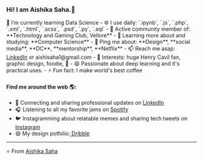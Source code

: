 ### Hi! I am Aishika Saha.👋
</p>🌱 I’m currently learning Data Science
- ⚙️ I use daily: `.ipynb`, `.js`, `.php`, `.xml`, `.html`, `.scss`, `.psd`, `.py`, `.sql`
- 💅 Active community member of: **Technology and Gaming Club, Vellore**
- 🌱 Learning more about and studying: **Computer Science**
- 💬 Ping me about: **Design**, **social media**, **DC**, **mentorship**, **Netflix**
- 📫 Reach me asap: <a href="https://www.linkedin.com/in/aishika-saha-998829180/">LinkedIn</a> or aishisaha1@gmail.com
- 💜 Interests: huge Henry Cavil fan, graphic design, foodie, 🐶
- 😄 Passionate about deep learning and it's practical uses.
- ⚡ Fun fact: I make world's best coffee</p>

#### Find me around the web 🌎:
- 💼 Connecting and sharing professional updates on <a href="https://www.linkedin.com/in/aishika-saha-998829180/">LinkedIn</a>
- 🎧 Listening to all my favorite jams on <a href="https://open.spotify.com">Spotify</a>
- 🐦 Instagramming about relatable memes and sharing tech tweets on <a href="https://www.instagram.com/_aishikasaha_/">Instagram</a>
- 😄 My design potfolio:<a href="https://dribbble.com/sahahaha33"> Dribble</a>

---

⭐️ From [Aishika Saha](https://github.com/aishikasaha)
<!--
**aishikasaha/aishikasaha** is a ✨ _special_ ✨ repository because its `README.md` (this file) appears on your GitHub profile.

Here are some ideas to get you started:

- 🔭 I’m currently working on ...
- </p>🌱 I’m currently learning Data Science </p>
- 👯 I’m looking to collaborate on ...
- 🤔 I’m looking for help with ...
- 💬 Ask me about ...
- 📫 How to reach me: ...
- 😄 Pronouns: ...
- ⚡ Fun fact: ...
-->
